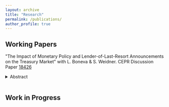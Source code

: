 ```yaml
---
layout: archive
title: "Research"
permalink: /publications/
author_profile: true
---
```


## Working Papers

"The Impact of Monetary Policy and Lender-of-Last-Resort Announcements on the Treasury Market" with L. Boneva \& S. Weidner. CEPR Discussion Paper [18426](https://cepr.org/publications/dp18426)

<details>
  <summary>Abstract</summary>
   <i>This paper presents new empirical evidence on the behavior of the U.S Treasury market in response to Federal Open Market Committee (FOMC) announcements during the Global Financial Crisis and the Covid-19 pandemic. We differentiate between announcements related to policy rate changes and those related to lender-of-last-resort liquidity facilities to examine their distinct impacts on the market. High-frequency data on interest rate futures are used to extract the surprise component of FOMC announcements. To also make use of announcements taking place outside the future exchanges trading hours, we show that high-frequency changes in exchange rates can be used to impute commonly used monetary policy surprises. Our findings reveal that policy rate and liquidity announcements decrease Treasury yields substantially but differ in their transmission mechanism. While announcements related to interest rates primarily affect bond yields through expected lower short rates, lender-of-last-resort announcements decrease bond yields by reducing term premia, demonstrating the complementary role of these different policies in stabilizing the Treasury market by influencing intermediaries and interest rates.</i>
</details>
<br>

## Work in Progress


<!-- {% if author.googlescholar %}
  You can also find my articles on <u><a href="{{author.googlescholar}}">my Google Scholar profile</a>.</u>
{% endif %}

{% include base_path %}

{% for post in site.publications reversed %}
  {% include archive-single.html %}
{% endfor %} -->
